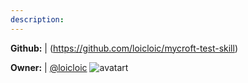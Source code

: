 ```yaml
---
description: 
---
```



**Github:** | (https://github.com/loicloic/mycroft-test-skill)

**Owner:** | [@loicloic](https://github.com/loicloic) ![avatart](https://avatars0.githubusercontent.com/u/1577800?v=4)

